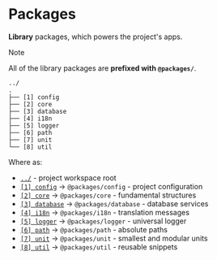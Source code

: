 # Packages

**Library** packages, which powers the project's apps.

> [!NOTE]
> All of the library packages are **prefixed with `@packages/`**.

```text
../
.
├── [1] config
├── [2] core
├── [3] database
├── [4] i18n
├── [5] logger
├── [6] path
├── [7] unit
└── [8] util
```

Where as:

- [`../`](../README.md) - project workspace root
- [`[1] config`](./config/README.md) -> `@packages/config` - project configuration
- [`[2] core`](./core/README.md) -> `@packages/core` - fundamental structures
- [`[3] database`](./database/README.md) -> `@packages/database` - database services
- [`[4] i18n`](./i18n/README.md) -> `@packages/i18n` - translation messages
- [`[5] logger`](./logger/README.md) -> `@packages/logger` - universal logger
- [`[6] path`](./path/README.md) -> `@packages/path` - absolute paths
- [`[7] unit`](./unit/README.md) -> `@packages/unit` - smallest and modular units
- [`[8] util`](./util/README.md) -> `@packages/util` - reusable snippets
